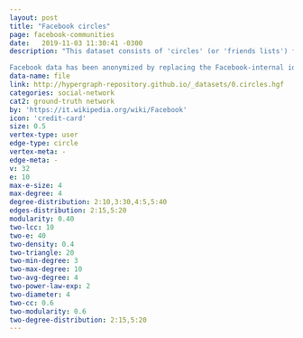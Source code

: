 ```yaml
---
layout: post
title: "Facebook circles"
page: facebook-communities
date:   2019-11-03 11:30:41 -0300
description: "This dataset consists of 'circles' (or 'friends lists') from Facebook. Facebook data was collected from survey participants using this Facebook app. The dataset includes node features (profiles), circles, and ego networks.

Facebook data has been anonymized by replacing the Facebook-internal ids for each user with a new value. Also, while feature vectors from this dataset have been provided, the interpretation of those features has been obscured. For instance, where the original dataset may have contained a feature "political=Democratic Party", the new data would simply contain "political=anonymized feature 1". Thus, using the anonymized data it is possible to determine whether two users have the same political affiliations, but not what their individual political affiliations represent."
data-name: file
link: http://hypergraph-repository.github.io/_datasets/0.circles.hgf
categories: social-network
cat2: ground-truth network
by: 'https://it.wikipedia.org/wiki/Facebook'
icon: 'credit-card'
size: 0.5
vertex-type: user
edge-type: circle
vertex-meta: -
edge-meta: -
v: 32
e: 10
max-e-size: 4
max-degree: 4
degree-distribution: 2:10,3:30,4:5,5:40
edges-distribution: 2:15,5:20
modularity: 0.40
two-lcc: 10
two-e: 40
two-density: 0.4
two-triangle: 20
two-min-degree: 3
two-max-degree: 10
two-avg-degree: 4
two-power-law-exp: 2
two-diameter: 4
two-cc: 0.6
two-modularity: 0.6
two-degree-distribution: 2:15,5:20
---
```

